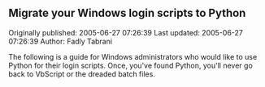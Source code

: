 ## Migrate your Windows login scripts to Python

Originally published: 2005-06-27 07:26:39
Last updated: 2005-06-27 07:26:39
Author: Fadly Tabrani

The following is a guide for Windows administrators who would like to use Python for their login scripts. Once, you've found Python, you'll never go back to VbScript or the dreaded batch files.